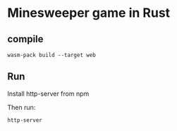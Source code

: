 # Minesweeper game in Rust

## compile

```
wasm-pack build --target web
```

## Run

Install http-server from npm

Then run:

```
http-server
```